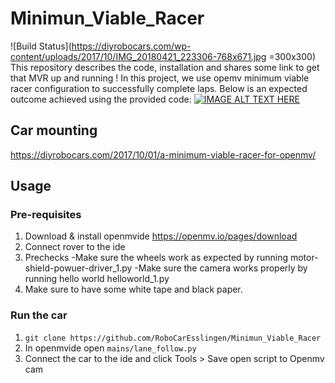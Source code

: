 # Minimun_Viable_Racer
![Build Status](https://diyrobocars.com/wp-content/uploads/2017/10/IMG_20180421_223306-768x671.jpg =300x300)
This repository describes the code, installation and shares some link to get that MVR up and running !
In this project, we use opemv minimum viable racer configuration to successfully complete laps. Below is an expected outcome achieved using the provided code:
[![IMAGE ALT TEXT HERE](http://img.youtube.com/vi/UrLFH2urBUM/0.jpg)](http://www.youtube.com/watch?v=UrLFH2urBUM)
## Car mounting
https://diyrobocars.com/2017/10/01/a-minimum-viable-racer-for-openmv/
## Usage 
### Pre-requisites
1. Download & install openmvide
    https://openmv.io/pages/download
2. Connect rover to the ide
3. Prechecks
-Make sure the wheels work as expected by running motor-shield-powuer-driver_1.py
-Make sure the camera works properly by running hello world helloworld_1.py
4. Make sure to have some white tape and black paper.
### Run the car
1. `git clone https://github.com/RoboCarEsslingen/Minimun_Viable_Racer`
2. In openmvide open `mains/lane_follow.py` 
3. Connect the car to the ide and click Tools > Save open script to Openmv cam

